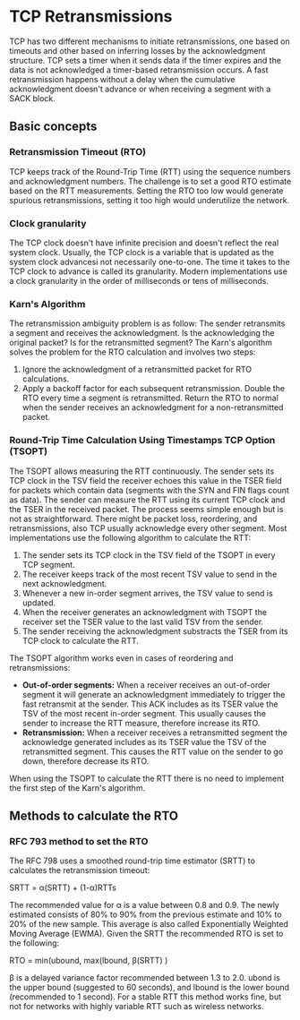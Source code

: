 # TCP Retransmissions

TCP has two different mechanisms to initiate retransmissions, one based on timeouts and other based on inferring losses by the acknowledgment structure. TCP sets a timer when it sends data if the timer expires and the data is not acknowledged a timer-based retransmission occurs. A fast retransmission happens without a delay when the cumulative acknowledgment doesn't advance or when receiving a segment with a SACK block.

## Basic concepts

### Retransmission Timeout (RTO)

TCP keeps track of the Round-Trip Time (RTT) using the sequence numbers and acknowledgment numbers. The challenge is to set a good  RTO estimate based on the RTT measurements. Setting the RTO too low would generate spurious retransmissions, setting it too high would underutilize the network.

### Clock granularity

The TCP clock doesn't have infinite precision and doesn't reflect the real system clock. Usually, the TCP clock is a variable that is updated as the system clock advancesi not necessarily one-to-one. The time it takes to the TCP clock to advance is called its granularity. Modern implementations use a clock granularity in the order of milliseconds or tens of milliseconds.

### Karn's Algorithm

The retransmission ambiguity problem is as follow:
The sender retransmits a segment and receives the acknowledgment. Is the acknowledging the original packet? Is for the retransmitted segment? The Karn's algorithm solves the problem for the RTO calculation and involves two steps:
1. Ignore the acknowledgment of a retransmitted packet for RTO calculations.
2. Apply a backoff factor for each subsequent retransmission. Double the RTO every time a segment is retransmitted. Return the RTO to normal when the sender receives an acknowledgment for a non-retransmitted packet.

### Round-Trip Time Calculation Using Timestamps TCP Option (TSOPT)

The TSOPT allows measuring the RTT continuously. The sender sets its TCP clock in the TSV field the receiver echoes this value in the TSER field for packets which contain data (segments with the SYN and FIN flags count as data). The sender can measure the RTT using its current TCP clock and the TSER in the received packet. The process seems simple enough but is not as straightforward. There might be packet loss, reordering, and retransmissions, also TCP usually acknowledge every other segment. Most implementations use the following algorithm to calculate the RTT:
1. The sender sets its TCP clock in the TSV field of the TSOPT in every TCP segment.
2. The receiver keeps track of the most recent TSV value to send in the next acknowledgment.
3. Whenever a new in-order segment arrives, the TSV value to send is updated.
4. When the receiver generates an acknowledgment with TSOPT the receiver set the TSER value to the last valid TSV from the sender.
5. The sender receiving the acknowledgment substracts the TSER from its TCP clock to calculate the RTT.

The TSOPT algorithm works even in cases of reordering and retransmissions:
- **Out-of-order segments:** When a receiver receives an out-of-order segment it will generate an acknowledgment immediately to trigger the fast retransmit at the sender. This ACK includes as its TSER value the TSV of the most recent in-order segment. This usually causes the sender to increase the RTT measure, therefore increase its RTO.
- **Retransmission:** When a receiver receives a retransmitted segment the acknowledge generated includes as its TSER value the TSV of the retransmitted segment. This causes the RTT value on the sender to go down, therefore decrease its RTO.

When using the TSOPT to calculate the RTT there is no need to implement the first step of the Karn's algorithm.

## Methods to calculate the RTO

### RFC 793 method to set the RTO

The RFC 798 uses a smoothed round-trip time estimator (SRTT) to calculates the retransmission timeout:

SRTT = α(SRTT) + (1-α)RTTs

The recommended value for α is a value between 0.8 and 0.9. The newly estimated consists of 80% to 90% from the previous estimate and 10% to 20% of the new sample. This average is also called Exponentially Weighted Moving Average (EWMA). Given the SRTT the recommended RTO is set to the following:

RTO = min(ubound, max(lbound, β(SRTT) )

β is a delayed variance factor recommended between 1.3 to 2.0. ubond is the upper bound (suggested to 60 seconds), and lbound is the lower bound (recommended to 1 second). For a stable RTT this method works fine, but not for networks with highly variable RTT such as wireless networks.
